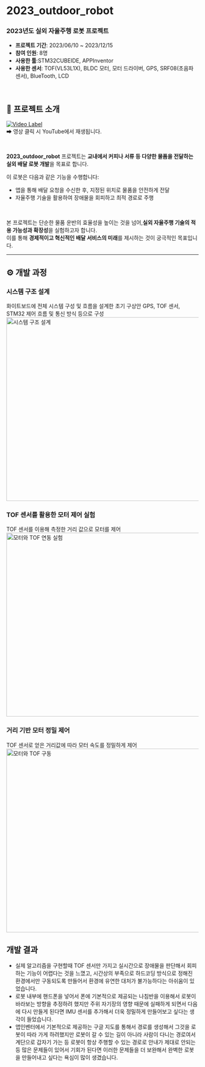 # 2023_outdoor_robot

### 2023년도 실외 자율주행 로봇 프로젝트
- **프로젝트 기간**: 2023/06/10 ~ 2023/12/15  
- **참여 인원**: 8명  
- **사용한 툴**:STM32CUBEIDE, APPInventor
- **사용한 센서**: TOF(VL53L1X), BLDC 모터, 모터 드라이버, GPS, SRF08(초음파 센서), BlueTooth, LCD
<br>

## 🎥 프로젝트 소개  
[![Video Label](http://img.youtube.com/vi/OPb_hmidFw8/0.jpg)](https://www.youtube.com/watch?v=OPb_hmidFw8&t=3s)  
➡ 영상 클릭 시 YouTube에서 재생됩니다.

<br>

**2023_outdoor_robot** 프로젝트는 **교내에서 커피나 서류 등 다양한 물품을 전달하는 실외 배달 로봇 개발**을 목표로 합니다.

이 로봇은 다음과 같은 기능을 수행합니다:
- 앱을 통해 배달 요청을 수신한 후, 지정된 위치로 물품을 안전하게 전달  
- 자율주행 기술을 활용하여 장애물을 회피하고 최적 경로로 주행  

<br>

본 프로젝트는 단순한 물품 운반의 효율성을 높이는 것을 넘어,**실외 자율주행 기술의 적용 가능성과 확장성**을 실험하고자 합니다.  
이를 통해 **경제적이고 혁신적인 배달 서비스의 미래**를 제시하는 것이 궁극적인 목표입니다.

---

## ⚙️ 개발 과정

###  시스템 구조 설계
화이트보드에 전체 시스템 구성 및 흐름을 설계한 초기 구상안
GPS, TOF 센서, STM32 제어 흐름 및 통신 방식 등으로 구성
<img src="media/초기_설계.png" width="640" height="480" alt="시스템 구조 설계">

###  TOF 센서를 활용한 모터 제어 실험
TOF 센서를 이용해 측정한 거리 값으로 모터를 제어
<br>
<img src="./media/모터_tof.gif" width="640" height="480" alt="모터와 TOF 연동 실험">

###  거리 기반 모터 정밀 제어
TOF 센서로 얻은 거리값에 따라 모터 속도를 정밀하게 제어
<img src="./media/모터+tof제어.gif" width="640" height="480" alt="모터와 TOF 구동">

## 개발 결과
- 실제 알고리즘을 구현할때 TOF 센서만 가지고 실시간으로 장애물을 판단해서 회피하는 기능이 어렵다는 것을 느꼈고, 시간상의 부족으로 하드코딩 방식으로 정해진 환경에서만 구동되도록 만들어서 환경에 유연한 대처가 불가능하다는 아쉬움이 있었습니다.
- 로봇 내부에 핸드폰을 넣어서 폰에 기본적으로 제공되는 나침반을 이용해서 로봇이 바라보는 방향을 추정하려 했지만 주위 자기장의 영향 때문에 실패하게 되면서 다음에 다시 만들게 된다면 IMU 센서를 추가해서 더욱 정밀하게 만들어보고 싶다는 생각이 들었습니다.
- 앱인벤터에서 기본적으로 제공하는 구글 지도를 통해서 경로를 생성해서 그것을 로봇이 따라 가게 하려했지만 로봇이 갈 수 있는 길이 아니라 사람이 다니는 경로여서 계단으로 갑자기 가는 등 로봇이 항상 주행할 수 있는 경로로 안내가 제대로 안되는 등 많은 문제들이 있어서
기회가 된다면 이러한 문제들을 더 보완해서 완벽한 로봇을 만들어내고 싶다는 욕심이 많이 생겼습니다. 
